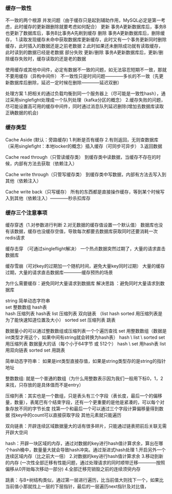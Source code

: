### 缓存一致性
不一致的两个根源
    并发问题（由于缓存只是起到辅助作用，MySQL必定是第一考虑，此时缓存的更新跟删除就要考虑如何配合）
        更新  事务A更新数据库后，事务B也更新了数据库后，事务B比事务A先刷到缓存
        删除  事务A更新数据库后，删除缓存，
            1.读取发现缓存未命中获取数据库更新缓存，此时又有一个事务更新同时删除缓存，此时插入的数据还是之前老数据
            2.此时如果还未删除成功就有读取缓存，此时读到的数据已经是老数据
    部分失败
        更新/删除  事务A更新数据库后，更新/删除缓存失败时，缓存读取的还是老的数据

使用缓存或其他中间件，必定有数据不一致的问题，如无法容忍短期不一致，那就不要用缓存（异构中间件）
    不一致性只是时间问题————多长的不一致（先更新数据库后删除，延迟一定时候在删除————延迟双删）
    
处理方案
    1.把相关的通过负载均衡到同一个服务器上（尽可能是一致性hash），通过采用singlefight处理成一个队列处理（kafka分区的概念）
    2.缓存失败的问题，尽可能设置高可用的缓存中间件，同时通过消息队列延迟删除(增加去数据库读取正确数据的机会)
    


### 缓存类型
Cache Aside (默认：旁路缓存)
    1.判断是否有缓存
    2.有则返回，无则查数据库（采用singlefight：本地locker的概念）插入缓存（可同步可异步）
    3.返回数据

Cache read through（只管读缓存类）
    到缓存类中读数据，当缓存不存在的时候，内部有方法去获取（依赖注入）

Cache write through（只管写缓存类）
    到缓存类中写数据，内部有方法去写入到其他（依赖注入）

Cache write back（只写缓存）
    所有的东西都是直接操作缓存，等到某个时候写入到其他（依赖注入）————秒杀扣库存



### 缓存三个注意事项
缓存穿透（1.对参数进行判断  2.对无数据的缓存值设置一个默认值）
    数据库也没有该数据，缓存也没缓存空值，导致每次都要去数据库获取同时还要消耗一次redis请求

缓存击穿 （可通过singleflight解决）
    一个热点数据突然过期了，大量的请求直击数据库

缓存雪崩（可对key的过期加一个随机时间，避免大量key同时过期）
    大量的缓存过期，大量的请求直击数据库————缓存预热的场景

为什么需要缓存：避免同时大量请求到数据库
解决思路     ：避免同时大量请求到数据库



string      简单动态字符串      
set         整数数组    hash表     
hash        压缩列表    hash表
list        压缩列表    双向链表    （list  hash  sorted 用压缩列表是为了能快速知道位置及大小）
sorted set  压缩列表    跳表


数据量小的可以通过整数数组或压缩列表一个个遍历查找
    set                             用整数数组（数据是int类型才用这个，如果中间有string就会转换为hash表）
    hash \ list \  sorted set       用压缩列表
数据量大的话（每个小于64字节 或 512个）
    hash \ set   用hash表
    list        用双向链表
    sorted set  用跳表


简单动态字符串： 如果是int类型直接存值，如果是string类型存的是string的指针地址

整数数组: 就是一个普通的数组（为什么用整数表示因为我们一般用下标0，1，2来找，只存放的是具体值而不是entry）

压缩列表：其实也是一个数组，只是表头有三个字段（表长度，最后一个的偏移量，数量），表尾巴有个结束字段，还有一个更重要的是他是紧凑的，可以每个对象存放不同的字节长度
    找第一个和最后一个可以通过三个字段计算偏移量得到数据
    找key中的count可以直接获取字段
    其他元素就只能遍历

双向链表：开辟连续区域数据量大的话有很多碎片，只能通过链表把前后关联无需开辟大空间

hash：开辟一块区域的内存，通过对数据的key进行hash值计算求余，算出在哪个hash桶中，数量量大就会导致hash冲突。通过渐进式hash处理
        1.开启另外一个连续区域内存（比之前大一倍）
        2.对数据的key进行hash值计算求余
        3.移动到新的内存 (一次性全部迁移有性能问题，通过处理请求的同时顺带迁移————按照偏移从0开始每次移动一部分)
        4.全部迁移完销毁之前的连续须臾内存

跳表：与B+树结构类似，通过第一层进行遍历，比当前值大则找下一个，如果比当前值小那就找上一层的下层指针，最后的一层遍历next指针及对比值，



